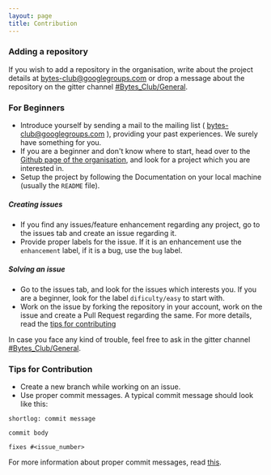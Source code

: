 ```yaml
---
layout: page
title: Contribution
---
```


### Adding a repository

If you wish to add a repository in the organisation, write about the project details at [bytes-club@googlegroups.com](mailto:bytes-club@googlegroups.com) or drop a message about the repository on the gitter channel [#Bytes_Club/General](https://gitter.im/Bytes_Club/General).

### For Beginners

* Introduce yourself by sending a mail to the mailing list ( [bytes-club@googlegroups.com](mailto:bytes-club@googlegroups.com) ), providing your past experiences. We surely have something for you.
* If you are a beginner and don't know where to start, head over to the [Github page of the organisation](https://github.com/BytesClub), and look for a project which you are interested in.
* Setup the project by following the Documentation on your local machine (usually the `README` file).

##### Creating issues
* If you find any issues/feature enhancement regarding any project, go to the issues tab and create an issue regarding it.
* Provide proper labels for the issue. If it is an enhancement use the `enhancement` label, if it is a bug, use the `bug` label.

##### Solving an issue
* Go to the issues tab, and look for the issues which interests you. If you are a beginner, look for the label `dificulty/easy` to start with.
* Work on the issue by forking the repository in your account, work on the issue and create a Pull Request regarding the same. For more details, read the [tips for contributing](#tips-for-contributing)

In case you face any kind of trouble, feel free to ask in the gitter channel [#Bytes_Club/General](https://gitter.im/Bytes_Club/General).

### Tips for Contribution

* Create a new branch while working on an issue.
* Use proper commit messages. A typical commit message should look like this: 

```
shortlog: commit message

commit body

fixes #<issue_number>
```

For more information about proper commit messages, read [this](https://chris.beams.io/posts/git-commit/).
